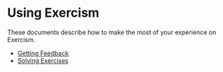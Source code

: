 # Using Exercism

These documents describe how to make the most of your experience on Exercism.

- [Getting Feedback](./feedback/README)
- [Solving Exercises](./solving-exercises/README)
